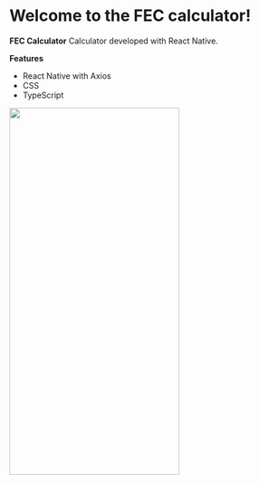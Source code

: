 # Welcome to the FEC calculator!

**FEC Calculator**
	Calculator developed with React Native.

**Features**
- React Native with Axios
- CSS
- TypeScript



<img src="https://user-images.githubusercontent.com/98027423/171922720-54bac287-d23a-474e-ba29-45813d37022a.png" height="649" width="300" align="center"/>


